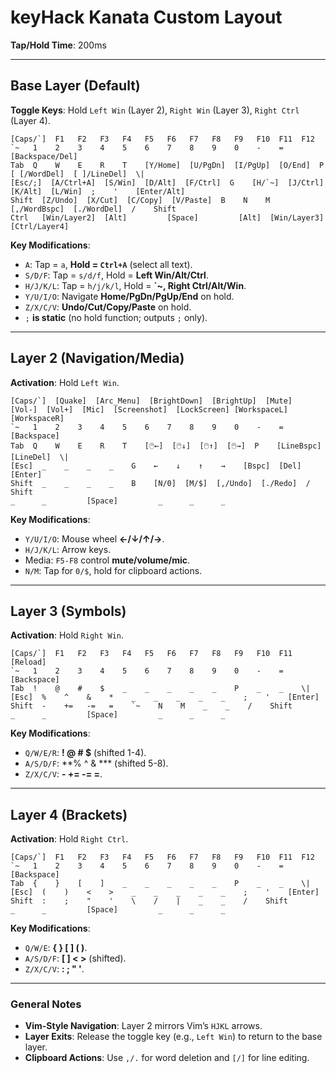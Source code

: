 # keyHack Kanata Custom Layout

**Tap/Hold Time**: 200ms  

---

## **Base Layer (Default)**  

**Toggle Keys**: Hold `Left Win` (Layer 2), `Right Win` (Layer 3), `Right Ctrl` (Layer 4).  

```  
[Caps/`]  F1   F2   F3   F4   F5   F6   F7   F8   F9   F10  F11  F12  
`~   1    2    3    4    5    6    7    8    9    0    -    =    [Backspace/Del]  
Tab  Q    W    E    R    T    [Y/Home]  [U/PgDn]  [I/PgUp]  [O/End]  P    [ [/WordDel]  [ ]/LineDel]  \|  
[Esc/;]  [A/Ctrl+A]  [S/Win]  [D/Alt]  [F/Ctrl]  G    [H/`~]  [J/Ctrl]  [K/Alt]  [L/Win]  ;    '    [Enter/Alt]  
Shift  [Z/Undo]  [X/Cut]  [C/Copy]  [V/Paste]  B    N    M    [,/WordBspc]  [./WordDel]  /    Shift  
Ctrl   [Win/Layer2]  [Alt]         [Space]         [Alt]  [Win/Layer3]  [Ctrl/Layer4]  
```  

**Key Modifications**:  

- `A`: Tap = `a`, **Hold = `Ctrl+A`** (select all text).  
- `S/D/F`: Tap = `s/d/f`, Hold = **Left Win/Alt/Ctrl**.  
- `H/J/K/L`: Tap = `h/j/k/l`, Hold = **`~, Right Ctrl/Alt/Win**.  
- `Y/U/I/O`: Navigate **Home/PgDn/PgUp/End** on hold.  
- `Z/X/C/V`: **Undo/Cut/Copy/Paste** on hold.  
- `;` **is static** (no hold function; outputs `;` only).  

---

## **Layer 2 (Navigation/Media)**  

**Activation**: Hold `Left Win`.  

```  
[Caps/`]  [Quake]  [Arc_Menu]  [BrightDown]  [BrightUp]  [Mute]  [Vol-]  [Vol+]  [Mic]  [Screenshot]  [LockScreen] [WorkspaceL]  [WorkspaceR]  
`~   1    2    3    4    5    6    7    8    9    0    -    =    [Backspace]  
Tab  Q    W    E    R    T    [🖱️←]  [🖱️↓]  [🖱️↑]  [🖱️→]  P    [LineBspc]  [LineDel]  \|  
[Esc]  _    _    _    _    G    ←    ↓    ↑    →    [Bspc]  [Del]  [Enter]  
Shift  _    _    _    _    B    [N/0]  [M/$]  [,/Undo]  [./Redo]  /    Shift  
_      _         [Space]         _      _      _  
```  

**Key Modifications**:  

- `Y/U/I/O`: Mouse wheel **←/↓/↑/→**.  
- `H/J/K/L`: Arrow keys.  
- Media: `F5-F8` control **mute/volume/mic**.  
- `N/M`: Tap for `0/$`, hold for clipboard actions.  

---

## **Layer 3 (Symbols)**  

**Activation**: Hold `Right Win`.  

```  
[Caps/`]  F1   F2   F3   F4   F5   F6   F7   F8   F9   F10  F11  [Reload]  
`~   1    2    3    4    5    6    7    8    9    0    -    =    [Backspace]  
Tab  !    @    #    $    _    _    _    _    _    P    _    _    \|  
[Esc]  %    ^    &    *    _    _    _    _    _    ;    '    [Enter]  
Shift  -    +=   -=   =    `~    N    M    _    _    /    Shift  
_      _         [Space]         _      _      _  
```  

**Key Modifications**:  

- `Q/W/E/R`: **! @ # $** (shifted 1-4).  
- `A/S/D/F`: **% ^ & *** (shifted 5-8).  
- `Z/X/C/V`: **- += -= =**.  

---

## **Layer 4 (Brackets)**  

**Activation**: Hold `Right Ctrl`.  

```  
[Caps/`]  F1   F2   F3   F4   F5   F6   F7   F8   F9   F10  F11  F12  
`~   1    2    3    4    5    6    7    8    9    0    -    =    [Backspace]  
Tab  {    }    [    ]    _    _    _    _    _    P    _    _    \|  
[Esc]  (    )    <    >    _    _    _    _    _    ;    '    [Enter]  
Shift  :    ;    "    '    \    /    |    _    _    /    Shift  
_      _         [Space]         _      _      _  
```  

**Key Modifications**:  

- `Q/W/E`: **{ } [ ] ( )**.  
- `A/S/D/F`: **[ ] < >** (shifted).  
- `Z/X/C/V`: **: ; " '**.  

---

### **General Notes**  

- **Vim-Style Navigation**: Layer 2 mirrors Vim’s `HJKL` arrows.  
- **Layer Exits**: Release the toggle key (e.g., `Left Win`) to return to the base layer.  
- **Clipboard Actions**: Use `,/.` for word deletion and `[/]` for line editing.  
